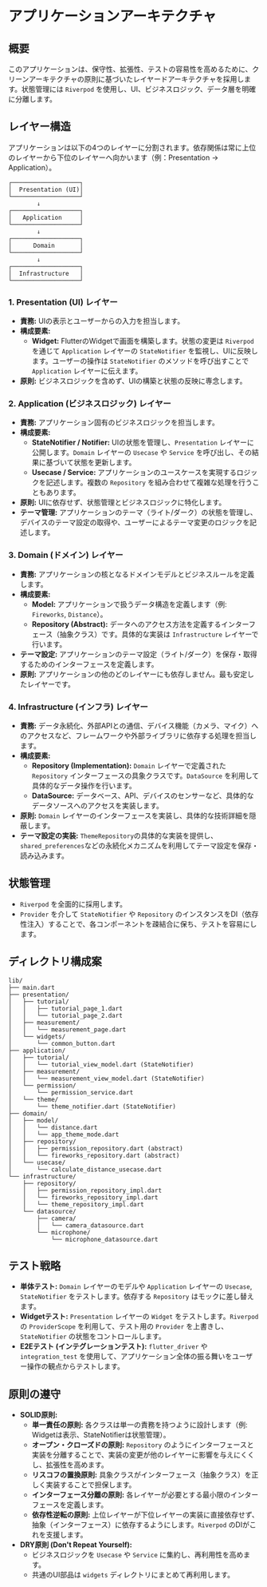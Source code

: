 # アプリケーションアーキテクチャ

## 概要

このアプリケーションは、保守性、拡張性、テストの容易性を高めるために、クリーンアーキテクチャの原則に基づいたレイヤードアーキテクチャを採用します。状態管理には `Riverpod` を使用し、UI、ビジネスロジック、データ層を明確に分離します。

## レイヤー構造

アプリケーションは以下の4つのレイヤーに分割されます。依存関係は常に上位のレイヤーから下位のレイヤーへ向かいます（例：Presentation -> Application）。

```
┌───────────────────┐
│  Presentation (UI)│
└───────────────────┘
        ↓
┌───────────────────┐
│   Application     │
└───────────────────┘
        ↓
┌───────────────────┐
│      Domain       │
└───────────────────┘
        ↓
┌───────────────────┐
│  Infrastructure   │
└───────────────────┘
```

### 1. Presentation (UI) レイヤー

- **責務:** UIの表示とユーザーからの入力を担当します。
- **構成要素:**
    - **Widget:** FlutterのWidgetで画面を構築します。状態の変更は `Riverpod` を通じて `Application` レイヤーの `StateNotifier` を監視し、UIに反映します。ユーザーの操作は `StateNotifier` のメソッドを呼び出すことで `Application` レイヤーに伝えます。
- **原則:** ビジネスロジックを含めず、UIの構築と状態の反映に専念します。

### 2. Application (ビジネスロジック) レイヤー

- **責務:** アプリケーション固有のビジネスロジックを担当します。
- **構成要素:**
    - **StateNotifier / Notifier:** UIの状態を管理し、`Presentation` レイヤーに公開します。`Domain` レイヤーの `Usecase` や `Service` を呼び出し、その結果に基づいて状態を更新します。
    - **Usecase / Service:** アプリケーションのユースケースを実現するロジックを記述します。複数の `Repository` を組み合わせて複雑な処理を行うこともあります。
- **原則:** UIに依存せず、状態管理とビジネスロジックに特化します。
- **テーマ管理:** アプリケーションのテーマ（ライト/ダーク）の状態を管理し、デバイスのテーマ設定の取得や、ユーザーによるテーマ変更のロジックを記述します。

### 3. Domain (ドメイン) レイヤー

- **責務:** アプリケーションの核となるドメインモデルとビジネスルールを定義します。
- **構成要素:**
    - **Model:** アプリケーションで扱うデータ構造を定義します（例: `Fireworks`, `Distance`）。
    - **Repository (Abstract):** データへのアクセス方法を定義するインターフェース（抽象クラス）です。具体的な実装は `Infrastructure` レイヤーで行います。
- **テーマ設定:** アプリケーションのテーマ設定（ライト/ダーク）を保存・取得するためのインターフェースを定義します。
- **原則:** アプリケーションの他のどのレイヤーにも依存しません。最も安定したレイヤーです。

### 4. Infrastructure (インフラ) レイヤー

- **責務:** データ永続化、外部APIとの通信、デバイス機能（カメラ、マイク）へのアクセスなど、フレームワークや外部ライブラリに依存する処理を担当します。
- **構成要素:**
    - **Repository (Implementation):** `Domain` レイヤーで定義された `Repository` インターフェースの具象クラスです。`DataSource` を利用して具体的なデータ操作を行います。
    - **DataSource:** データベース、API、デバイスのセンサーなど、具体的なデータソースへのアクセスを実装します。
- **原則:** `Domain` レイヤーのインターフェースを実装し、具体的な技術詳細を隠蔽します。
- **テーマ設定の実装:** `ThemeRepository`の具体的な実装を提供し、`shared_preferences`などの永続化メカニズムを利用してテーマ設定を保存・読み込みます。

## 状態管理

- `Riverpod` を全面的に採用します。
- `Provider` を介して `StateNotifier` や `Repository` のインスタンスをDI（依存性注入）することで、各コンポーネントを疎結合に保ち、テストを容易にします。

## ディレクトリ構成案

```
lib/
├── main.dart
├── presentation/
│   ├── tutorial/
│   │   ├── tutorial_page_1.dart
│   │   └── tutorial_page_2.dart
│   ├── measurement/
│   │   └── measurement_page.dart
│   └── widgets/
│       └── common_button.dart
├── application/
│   ├── tutorial/
│   │   └── tutorial_view_model.dart (StateNotifier)
│   ├── measurement/
│   │   └── measurement_view_model.dart (StateNotifier)
│   └── permission/
│       └── permission_service.dart
│   └── theme/
│       └── theme_notifier.dart (StateNotifier)
├── domain/
│   ├── model/
│   │   └── distance.dart
│   │   └── app_theme_mode.dart
│   ├── repository/
│   │   ├── permission_repository.dart (abstract)
│   │   └── fireworks_repository.dart (abstract)
│   └── usecase/
│       └── calculate_distance_usecase.dart
└── infrastructure/
    ├── repository/
    │   ├── permission_repository_impl.dart
    │   └── fireworks_repository_impl.dart
    │   └── theme_repository_impl.dart
    └── datasource/
        ├── camera/
        │   └── camera_datasource.dart
        └── microphone/
            └── microphone_datasource.dart
```

## テスト戦略

- **単体テスト:** `Domain` レイヤーのモデルや `Application` レイヤーの `Usecase`, `StateNotifier` をテストします。依存する `Repository` はモックに差し替えます。
- **Widgetテスト:** `Presentation` レイヤーの `Widget` をテストします。`Riverpod` の `ProviderScope` を利用して、テスト用の `Provider` を上書きし、`StateNotifier` の状態をコントロールします。
- **E2Eテスト (インテグレーションテスト):** `flutter_driver` や `integration_test` を使用して、アプリケーション全体の振る舞いをユーザー操作の観点からテストします。

## 原則の遵守

- **SOLID原則:**
    - **単一責任の原則:** 各クラスは単一の責務を持つように設計します（例: Widgetは表示、StateNotifierは状態管理）。
    - **オープン・クローズドの原則:** `Repository` のようにインターフェースと実装を分離することで、実装の変更が他のレイヤーに影響を与えにくくし、拡張性を高めます。
    - **リスコフの置換原則:** 具象クラスがインターフェース（抽象クラス）を正しく実装することで担保します。
    - **インターフェース分離の原則:** 各レイヤーが必要とする最小限のインターフェースを定義します。
    - **依存性逆転の原則:** 上位レイヤーが下位レイヤーの実装に直接依存せず、抽象（インターフェース）に依存するようにします。`Riverpod` のDIがこれを支援します。
- **DRY原則 (Don't Repeat Yourself):**
    - ビジネスロジックを `Usecase` や `Service` に集約し、再利用性を高めます。
    - 共通のUI部品は `widgets` ディレクトリにまとめて再利用します。
